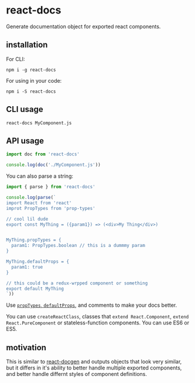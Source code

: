 # react-docs

Generate documentation object for exported react components.

## installation

For CLI:

```
npm i -g react-docs
```

For using in your code:

```
npm i -S react-docs
```

## CLI usage

```
react-docs MyComponent.js
```

## API usage

```js
import doc from 'react-docs'

console.log(doc('./MyComponent.js'))

```

You can also parse a string:

```js
import { parse } from 'react-docs'

console.log(parse(`
import React from 'react'
improt PropTypes from 'prop-types'

// cool lil dude
export const MyThing = ({param1}) => (<div>My Thing</div>)


MyThing.propTypes = {
  param1: PropTypes.boolean // this is a dummmy param
}

MyThing.defaultProps = {
  param1: true
}

// this could be a redux-wrpped component or something
export default MyThing
`))
```

Use [`propTypes`, `defaultProps`](https://facebook.github.io/react/docs/typechecking-with-proptypes.html), and comments to make your docs better.

You can use `createReactClass`, classes that `extend React.Component`, `extend React.PureComponent` or stateless-function components. You can use ES6 or ES5.

## motivation

This is similar to [react-docgen](https://github.com/reactjs/react-docgen) and outputs objects that look very similar, but it differs in it's ability to better handle multiple exported components, and better handle differnt styles of component definitions.

